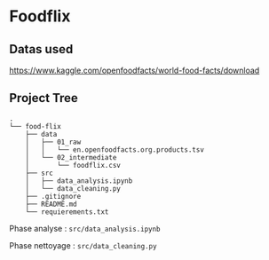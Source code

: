 # Foodflix

## Datas used

https://www.kaggle.com/openfoodfacts/world-food-facts/download

## Project Tree

```
.
└── food-flix
    ├── data
    │   ├── 01_raw
    │   │   └── en.openfoodfacts.org.products.tsv
    │   └── 02_intermediate
    │       └── foodflix.csv
    ├── src
    │   ├── data_analysis.ipynb
    │   └── data_cleaning.py
    ├── .gitignore
    ├── README.md
    └── requierements.txt
```

Phase analyse : `src/data_analysis.ipynb`

Phase nettoyage : `src/data_cleaning.py`